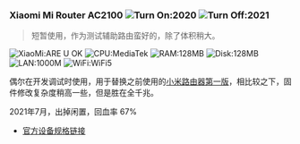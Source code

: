 ### Xiaomi Mi Router AC2100 ![Turn On:2020](https://img.shields.io/badge/Turn%20On-2020-brightgreen?style=flat-square) ![Turn Off:2021](https://img.shields.io/badge/Turn%20Off-2021-red?style=flat-square)

> 短暂使用，作为测试辅助路由蛮好的，除了体积稍大。

![XiaoMi:ARE U OK](https://img.shields.io/badge/XiaoMi-ARE%20U%20OK-brightgreen?style=flat-square&logo=XiaoMi) ![CPU:MediaTek](https://img.shields.io/badge/CPU-MediaTek(MT7621A)-brightgreen?style=flat-square&logo=MediaTek) ![RAM:128MB](https://img.shields.io/badge/RAM-128MB-brightgreen?style=flat-square) ![Disk:128MB](https://img.shields.io/badge/Disk-128MB-brightgreen?style=flat-square) ![LAN:1000M](https://img.shields.io/badge/LAN-1000M-brightgreen?style=flat-square) ![WiFi:WiFi5](https://img.shields.io/badge/WiFi-WiFi5-brightgreen?style=flat-square)

偶尔在开发调试时使用，用于替换之前使用的[小米路由器第一版](https://github.com/soulteary/Home-Network-Note/blob/main/deprecate/Xiaomi%20Mi%20WiFi%20Mini.md)，相比较之下，固件修改复杂度稍高一些，但是胜在全千兆。

2021年7月，出掉闲置，回血率 67%

- [官方设备规格链接](https://openwrt.org/toh/xiaomi/mi_router_ac2100)
